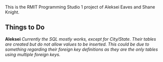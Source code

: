 This is the RMIT Programming Studio 1 project of Aleksei Eaves and Shane Knight.




##  Things to Do

**Aleksei**
*Currently the SQL mostly works, except for City/State.
Their tables are created but do not allow values to be inserted.
This could be due to something regarding their foreign key definitions as they are the only tables using multiple foreign keys.*